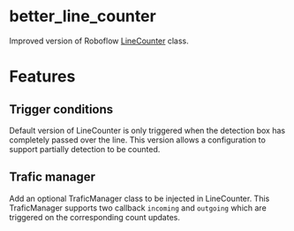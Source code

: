 # better_line_counter
Improved version of Roboflow [LineCounter](https://github.com/roboflow/supervision/blob/develop/supervision/detection/line_counter.py) class.

# Features

## Trigger conditions
Default version of LineCounter is only triggered when the detection box has completely passed over the line. This version allows a configuration to support partially detection to be counted.

## Trafic manager
Add an optional TraficManager class to be injected in LineCounter. This TraficManager supports two callback `incoming` and `outgoing` which are triggered on the corresponding count updates.

